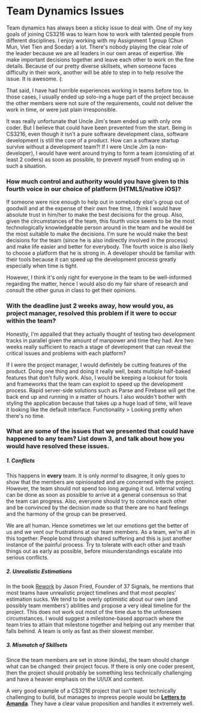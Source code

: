 Team Dynamics Issues
==

Team dynamics has always been a sticky issue to deal with. One of my key goals of joining CS3216 was to learn how to work with talented people from different disciplines. I enjoy working with my Assignment 1 group (Chun Mun, Viet Tien and Soedar) a lot. There's nobody playing the clear role of the leader because we are all leaders in our own areas of expertise. We make important decisions together and leave each other to work on the fine details. Because of our pretty diverse skillsets, when someone faces difficulty in their work, another will be able to step in to help resolve the issue. It is awesome. (:

That said, I have had horrible experiences working in teams before too. In those cases, I usually ended up solo-ing a huge part of the project because the other members were not sure of the requirements, could not deliver the work in time, or were just plain irresponsible.

It was really unfortunate that Uncle Jim's team ended up with only one coder. But I believe that could have been prevented from the start. Being in CS3216, even though it isn't a pure software development class, software development is still the core of a product. How can a software startup survive without a development team?! If I were Uncle Jim (a non-developer), I would have went around trying to form a team (consisting of at least 2 coders) as soon as possible, to prevent myself from ending up in such a situation.


### How much control and authority would you have given to this fourth voice in our choice of platform (HTML5/native iOS)? ###

If someone were nice enough to help out in somebody else's group out of goodwill and at the expense of their own free time, I think I would have absolute trust in him/her to make the best decisions for the group. Also, given the circumstances of the team, this fourth voice seems to be the most technologically knowledgeable person around in the team and he would be the most suitable to make the decisions. I'm sure he would make the best decisions for the team (since he is also indirectly involved in the process) and make life easier and better for everybody. The fourth voice is also likely to choose a platform that he is strong in. A developer should be familiar with their tools because it can speed up the development process greatly especially when time is tight.

However, I think it's only right for everyone in the team to be well-informed regarding the matter, hence I would also do my fair share of research and consult the other gurus in class to get their opinions. 


### With the deadline just 2 weeks away, how would you, as project manager, resolved this problem if it were to occur within the team? ###

Honestly, I'm appalled that they actually thought of testing two development tracks in parallel given the amount of manpower and time they had. Are two weeks really sufficient to reach a stage of development that can reveal the critical issues and problems with each platform?

If I were the project manager, I would definitely be cutting features of the product. Doing one thing and doing it really well, beats multiple half-baked features that don't fully work. Also, I would be keeping a lookout for tools and frameworks that the team can exploit to speed up the development process. Rapid server-side solutions such as Parse and Firebase will get the back end up and running in a matter of hours. I also wouldn't bother with styling the application because that takes up a huge load of time, will leave it looking like the default interface. Functionality > Looking pretty when there's no time.


### What are some of the issues that we presented that could have happened to any team? List down 3, and talk about how you would have resolved these issues.

##### 1. Conflicts #####
This happens in **every** team. It is only *normal* to disagree, it only goes to show that the members are opinionated and are concerned with the project. However, the team should not spend too long arguing it out. Internal voting can be done as soon as possible to arrive at a general consensus so that the team can progress. Also, everyone should try to convince each other and be convinced by the decision made so that there are no hard feelings and the harmony of the group can be preserved.

We are all human. Hence sometimes we let our emotions get the better of us and we vent our frustrations at our team members. As a team, we're all in this together. People bond through shared suffering and this is just another instance of the painful process. Try to tolerate with each other and trash things out as early as possible, before misunderstandings escalate into serious conflicts.

##### 2. Unrealistic Estimations #####
In the book [Rework](http://37signals.com/rework) by Jason Fried, Founder of 37 Signals, he mentions that most teams have unrealistic project timelines and that most peoples' estimation sucks. We tend to be overly optimistic about our own (and possibly team members') abilities and propose a very ideal timeline for the project. This does not work out most of the time due to the unforeseen circumstances. I would suggest a milestone-based approach where the team tries to attain that milestone together and helping out any member that falls behind. A team is only as fast as their slowest member.

##### 3. Mismatch of Skillsets #####
Since the team members are set in stone (kinda), the team should change what can be changed: their project focus. If there is only one coder present, then the project should probably be something less technically challenging and have a heavier emphasis on the UI/UX and content.

A very good example of a CS3216 project that isn't super technically challenging to build, but manages to impress people would be [**Letters to Amanda**](http://www.letterstoamanda.com). They have a clear value proposition and handles it extremely well. 
